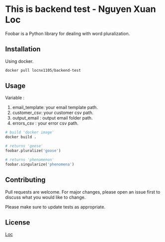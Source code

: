 

# This is backend test - Nguyen Xuan Loc

Foobar is a Python library for dealing with word pluralization.

## Installation

Using docker.

```bash
docker pull locnx1105/backend-test
```

## Usage
Variable :
1. email_template: your email template path.
2. customer_csv: your customer csv path.
3. output_email : output email folder path.
4. errors_csv : your error csv path.

```python
# build 'docker image'
docker build .

# returns 'geese'
foobar.pluralize('goose')

# returns 'phenomenon'
foobar.singularize('phenomena')
```

## Contributing
Pull requests are welcome. For major changes, please open an issue first to discuss what you would like to change.

Please make sure to update tests as appropriate.

## License
[Loc](locnx1105@gmail.com)
